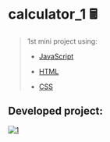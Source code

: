 # calculator_1 🖩

> 1st mini project using:
>
> - <a href="https://www.w3schools.com/js/DEFAULT.asp" target="_blank">JavaScript</a>
>
> - <a href="https://www.w3schools.com/html/default.asp" target="_blank">HTML</a>
>
> - <a href="https://www.w3schools.com/css/default.asp" target="_blank">CSS</a>

## Developed project:

[![1](https://user-images.githubusercontent.com/87496837/177664756-495b9de5-e2cc-475b-b324-bf5a41237da4.jpeg)](https://github.com/lgustavo95/calculator_1/blob/main/scr/1.jpeg)
